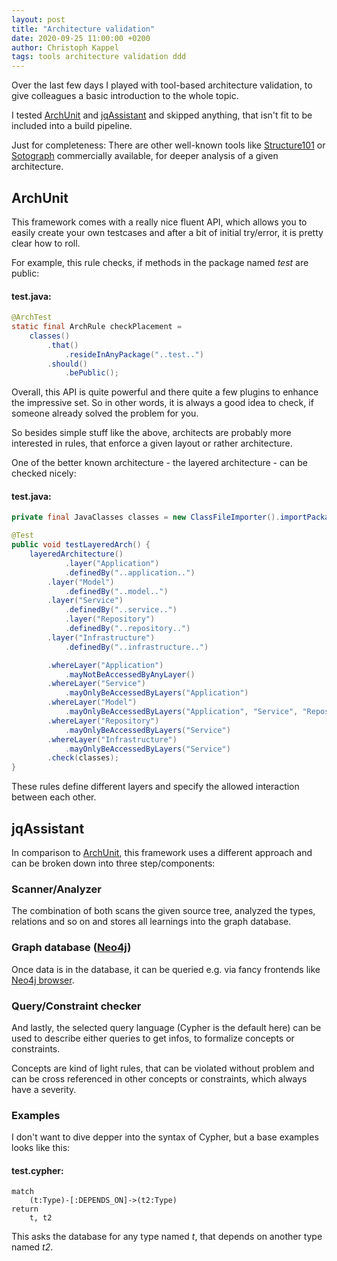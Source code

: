 ```yaml
---
layout: post
title: "Architecture validation"
date: 2020-09-25 11:00:00 +0200
author: Christoph Kappel
tags: tools architecture validation ddd
---
```

Over the last few days I played with tool-based architecture validation, to give colleagues a basic
introduction to the whole topic.

I tested [ArchUnit](https://www.archunit.org/) and [jqAssistant](https://jqassistant.org/) and
skipped anything, that isn't fit to be included into a build pipeline.

Just for completeness: There are other well-known tools like
[Structure101](https://structure101.com/) or [Sotograph](https://www.hello2morrow.com/products/sotograph)
commercially available, for deeper analysis of a given architecture.

## ArchUnit

This framework comes with a really nice fluent API, which allows you to easily create your own
testcases and after a bit of initial try/error, it is pretty clear how to roll.

For example, this rule checks, if methods in the package named *test* are public:

#### **test.java:**
```java
@ArchTest
static final ArchRule checkPlacement =
    classes()
        .that()
            .resideInAnyPackage("..test..")
        .should()
            .bePublic();
```

Overall, this API is quite powerful and there quite a few plugins to enhance the impressive set. So
in other words, it is always a good idea to check, if someone already solved the problem for you.

So besides simple stuff like the above, architects are probably more interested in rules, that
enforce a given layout or rather architecture.

One of the better known architecture - the layered architecture - can be checked nicely:

#### **test.java:**
```java
private final JavaClasses classes = new ClassFileImporter().importPackages("org.subforge");

@Test
public void testLayeredArch() {
    layeredArchitecture()
            .layer("Application")
            .definedBy("..application..")
        .layer("Model")
            .definedBy("..model..")
        .layer("Service")
            .definedBy("..service..")
            .layer("Repository")
            .definedBy("..repository..")
        .layer("Infrastructure")
            .definedBy("..infrastructure..")

        .whereLayer("Application")
            .mayNotBeAccessedByAnyLayer()
        .whereLayer("Service")
            .mayOnlyBeAccessedByLayers("Application")
        .whereLayer("Model")
            .mayOnlyBeAccessedByLayers("Application", "Service", "Repository")
        .whereLayer("Repository")
            .mayOnlyBeAccessedByLayers("Service")
        .whereLayer("Infrastructure")
            .mayOnlyBeAccessedByLayers("Service")
        .check(classes);
}
```

These rules define different layers and specify the allowed interaction between each other.

## jqAssistant

In comparison to [ArchUnit](https://www.archunit.org/), this framework uses a different approach
and can be broken down into three step/components:

### Scanner/Analyzer

The combination of both scans the given source tree, analyzed the types, relations and so on and
stores all learnings into the graph database.

### Graph database ([Neo4j](https://neo4j.com/))

Once data is in the database, it can be queried e.g. via fancy frontends
like [Neo4j browser](https://neo4j.com/developer/neo4j-browser/).

### Query/Constraint checker

And lastly, the selected query language (Cypher is the default here) can be used to describe either
queries to get infos, to formalize concepts or constraints.

Concepts are kind of light rules, that can be violated without problem and can be cross referenced
in other concepts or constraints, which always have a severity.

### Examples

I don't want to dive depper into the syntax of Cypher, but a base examples looks
like this:

#### **test.cypher:**
````cypher
match
    (t:Type)-[:DEPENDS_ON]->(t2:Type)
return
    t, t2
````

This asks the database for any type named *t*, that depends on another type named *t2*.
